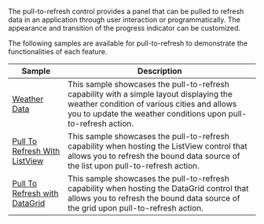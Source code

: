 The pull-to-refresh control provides a panel that can be pulled to refresh data in an application through user interaction or programmatically. The appearance and transition of the progress indicator can be customized.

The following samples are available for pull-to-refresh to demonstrate the functionalities of each feature.

| Sample | Description |
| ------ | ----------- |
| [Weather Data](PullToRefresh/Samples/PullToRefreshView) | This sample showcases the pull-to-refresh capability with a simple layout displaying the weather condition of various cities and allows you to update the weather conditions upon pull-to-refresh action. |
| [Pull To Refresh With ListView](PullToRefresh/Samples/ListViewPullToRefresh) | This sample showcases the pull-to-refresh capability when hosting the ListView control that allows you to refresh the bound data source of the list upon pull-to-refresh action. |
| [Pull To Refresh with DataGrid](PullToRefresh/Samples/DataGridPullToRefresh)| This sample showcases the pull-to-refresh capability when hosting the DataGrid control that allows you to refresh the bound data source of the grid upon pull-to-refresh action. |